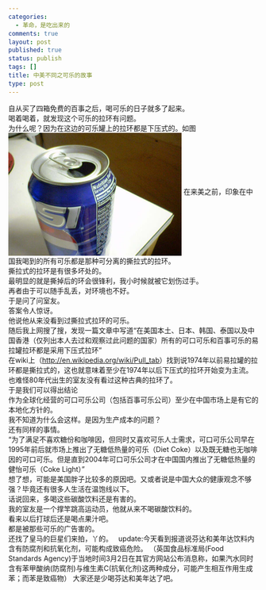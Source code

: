 ```yaml
--- 
categories: 
  - 革命，是吃出来的
comments: true
layout: post
published: true
status: publish
tags: []
title: 中美不同之可乐的故事
type: post
---
```

<div id="msgcns!5F971C000415D85F!328" class="bvMsg">
<div>自从买了四箱免费的百事之后，喝可乐的日子就多了起来。<br>喝着喝着，就发现这个可乐的拉环有问题。<br>为什么呢？因为在这边的可乐罐上的拉环都是下压式的。如图</div>
<img style="width:349px;height:248px;" height="417" src="/images/blog/2006-03-03-zhong-mei-bu-tong-zhi-ke-le-de-gu-shi-0.jpg" width="537" align="middle" border="0">
在来美之前，印象在中国我喝到的所有可乐都是那种可分离的撕拉式的拉环。<br>撕拉式的拉环是有很多坏处的。<br>最明显的就是撕掉后的环会很锋利，我小时候就被它划伤过手。<br>再者由于可以随手乱丢，对环境也不好。<br>于是问了问室友。<br>答案令人惊讶。<br>他说他从来没看到过撕拉式拉环的可乐。<br>随后我上网搜了搜，发现一篇文章中写道“在美国本土、日本、韩国、泰国以及中国香港（仅列出本人去过和观察过此问题的国家）所有的可口可乐和百事可乐的易拉罐拉环都是采用下压式拉环”<br>在wiki上（<a href="http://en.wikipedia.org/wiki/Pull_tab">http://en.wikipedia.org/wiki/Pull_tab</a>）找到说1974年以前易拉罐的拉环都是撕拉式的，这也就意味着至少在1974年以后下压式的拉环开始变为主流。<br>也难怪80年代出生的室友没有看过这种古典的拉环了。<br>于是我们可以得出结论<br>作为全球化经营的可口可乐公司（包括百事可乐公司）至少在中国市场上是有它的本地化方针的。<br>我不知道为什么会这样。是因为生产成本的问题？<br>还有同样的事情。<br>“为了满足不喜欢糖份和咖啡因，但同时又喜欢可乐人士需求，可口可乐公司早在1995年前后就市场上推出了无糖低热量的可乐（Diet Coke）以及既无糖也无咖啡因的可口可乐。但是直到2004年可口可乐公司才在中国国内推出了无糖低热量的健怡可乐（Coke Light）”<br>想了想，可能是美国胖子比较多的原因吧。又或者说是中国大众的健康观念不够强？毕竟还有很多人生活在温饱线以下。<br>话说回来，多喝这些碳酸饮料还是有害的。<br>我的室友是一个撑竿跳高运动员，他就从来不喝碳酸饮料的。<br>看来以后打球后还是喝点果汁吧。<br>都是被那些可乐的广告害的。<br>还找了皇马的巨星们来拍，丫的。
 
update:今天看到报道说芬达和美年达饮料内含有防腐剂和抗氧化剂，可能构成致癌危险。
（英国食品标准局(Food Standards Agency)于当地时间3月2日在其官方网站公布消息称，如果汽水同时含有苯甲酸纳(防腐剂)与维生素C(抗氧化剂)这两种成分，可能产生相互作用生成苯；而苯是致癌物）
大家还是少喝芬达和美年达了吧。</div>
